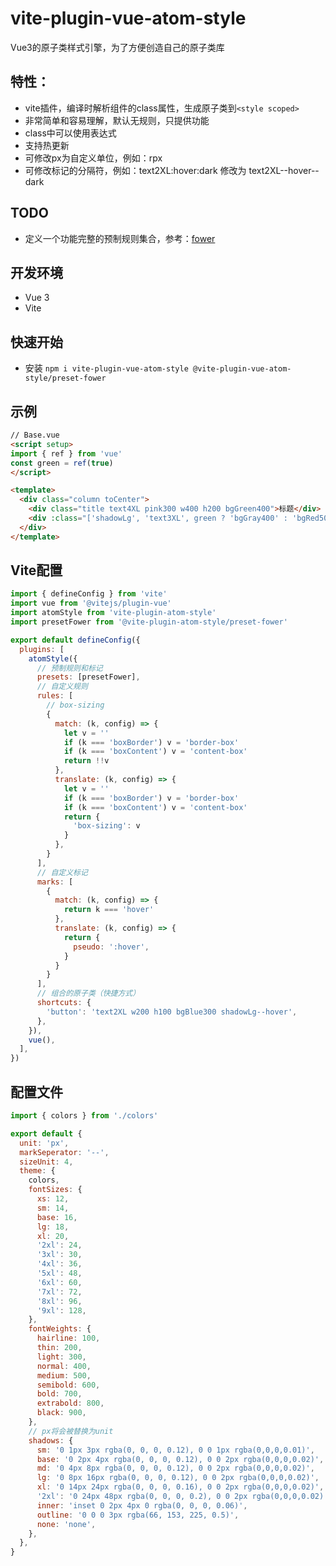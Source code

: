# vite-plugin-vue-atom-style
Vue3的原子类样式引擎，为了方便创造自己的原子类库

## 特性：
- vite插件，编译时解析组件的class属性，生成原子类到```<style scoped>```
- 非常简单和容易理解，默认无规则，只提供功能
- class中可以使用表达式
- 支持热更新
- 可修改px为自定义单位，例如：rpx
- 可修改标记的分隔符，例如：text2XL:hover:dark 修改为 text2XL--hover--dark

## TODO
- 定义一个功能完整的预制规则集合，参考：[fower](https://fower.vercel.app/zh-cn/)

## 开发环境
- Vue 3
- Vite

## 快速开始
- 安装 `npm i vite-plugin-vue-atom-style @vite-plugin-vue-atom-style/preset-fower`

## 示例
```html
// Base.vue
<script setup>
import { ref } from 'vue'
const green = ref(true)
</script>

<template>
  <div class="column toCenter">
    <div class="title text4XL pink300 w400 h200 bgGreen400">标题</div>
    <div :class="['shadowLg', 'text3XL', green ? 'bgGray400' : 'bgRed500', 'square300', 'bgPink300--hover', 'p10']" @click="green = !green">Hello vue-atom-style.</div>
  </div>
</template>
```

## Vite配置

```js
import { defineConfig } from 'vite'
import vue from '@vitejs/plugin-vue'
import atomStyle from 'vite-plugin-atom-style'
import presetFower from '@vite-plugin-atom-style/preset-fower'

export default defineConfig({
  plugins: [
    atomStyle({
      // 预制规则和标记
      presets: [presetFower],
      // 自定义规则
      rules: [
        // box-sizing
        {
          match: (k, config) => {
            let v = ''
            if (k === 'boxBorder') v = 'border-box'
            if (k === 'boxContent') v = 'content-box'
            return !!v
          },
          translate: (k, config) => {
            let v = ''
            if (k === 'boxBorder') v = 'border-box'
            if (k === 'boxContent') v = 'content-box'
            return {
              'box-sizing': v
            }
          },
        }
      ],
      // 自定义标记
      marks: [
        {
          match: (k, config) => {
            return k === 'hover'
          },
          translate: (k, config) => {
            return {
              pseudo: ':hover',
            }
          }
        }
      ],
      // 组合的原子类（快捷方式）
      shortcuts: {
        'button': 'text2XL w200 h100 bgBlue300 shadowLg--hover',
      },
    }),
    vue(),
  ],
})
```

## 配置文件

```js
import { colors } from './colors'

export default {
  unit: 'px',
  markSeperator: '--',
  sizeUnit: 4,
  theme: {
    colors,
    fontSizes: {
      xs: 12,
      sm: 14,
      base: 16,
      lg: 18,
      xl: 20,
      '2xl': 24,
      '3xl': 30,
      '4xl': 36,
      '5xl': 48,
      '6xl': 60,
      '7xl': 72,
      '8xl': 96,
      '9xl': 128,
    },
    fontWeights: {
      hairline: 100,
      thin: 200,
      light: 300,
      normal: 400,
      medium: 500,
      semibold: 600,
      bold: 700,
      extrabold: 800,
      black: 900,
    },
    // px将会被替换为unit
    shadows: {
      sm: '0 1px 3px rgba(0, 0, 0, 0.12), 0 0 1px rgba(0,0,0,0.01)',
      base: '0 2px 4px rgba(0, 0, 0, 0.12), 0 0 2px rgba(0,0,0,0.02)',
      md: '0 4px 8px rgba(0, 0, 0, 0.12), 0 0 2px rgba(0,0,0,0.02)',
      lg: '0 8px 16px rgba(0, 0, 0, 0.12), 0 0 2px rgba(0,0,0,0.02)',
      xl: '0 14px 24px rgba(0, 0, 0, 0.16), 0 0 2px rgba(0,0,0,0.02)',
      '2xl': '0 24px 48px rgba(0, 0, 0, 0.2), 0 0 2px rgba(0,0,0,0.02)',
      inner: 'inset 0 2px 4px 0 rgba(0, 0, 0, 0.06)',
      outline: '0 0 0 3px rgba(66, 153, 225, 0.5)',
      none: 'none',
    },
  },
}
```